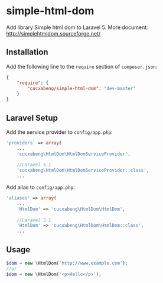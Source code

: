 # simple-html-dom
Add library Simple html dom to Laravel 5. 
More document: http://simplehtmldom.sourceforge.net/


## Installation

Add the following line to the `require` section of `composer.json`:

```json
{
    "require": {
        "cucxabeng/simple-html-dom": "dev-master"
    }
}
```

## Laravel Setup

Add the service provider to `config/app.php`:

```php
'providers' => array(
    ...
	'cucxabeng\HtmlDom\HtmlDomServiceProvider',
	
	//Laravel 5.1
	'cucxabeng\HtmlDom\HtmlDomServiceProvider::class',
    ...
```
Add alias to `config/app.php`:

```php
'aliases' => array(	
    ...
	'HtmlDom' => 'cucxabeng\HtmlDom\HtmlDom',
	
	//Laravel 5.1
	'HtmlDom' => 'cucxabeng\HtmlDom\HtmlDom::class',
    ...
```

## Usage

```php
$dom = new \HtmlDom('http://www.example.com');
//or
$dom = new \HtmlDom('<p>Hello</p>');
```
